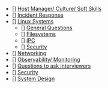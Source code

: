- [] [Host Manager/ Culture/ Soft Skills](culture.md)
- [] [Incident Response](incident-response.md)
- [] [Linux Systems](linux-systems.md)
  - [] [General Questions](linux-by-subsystem/basics.md)
  - [] [Filesystems](linux-by-subsystem/fs.md)
  - [] [IPC](linux-by-subsystem/ipc.md)
  - [] [Security](linux-by-subsystem/security.md)
- [] [Networking](networking.md)
- [] [Observability/ Monitoring](observability.md)
- [] [Questions to ask interviewers](questions-to-ask-interviewers.md)
- [] [Security](security.md)
- [] [System Design](system-design.md)
